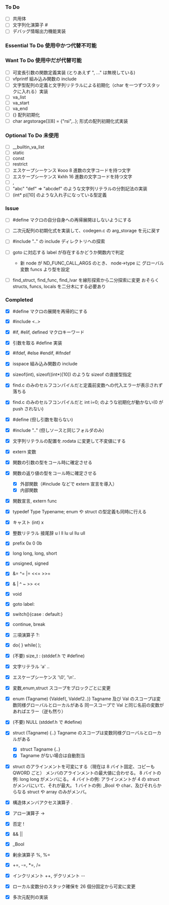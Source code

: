 ### To Do

-   [ ] 共用体
-   [ ] 文字列化演算子 #
-   [ ] デバッグ情報出力機能実装

### Essential To Do 使用中かつ代替不可能

### Want To Do 使用中だが代替可能

-   [ ] 可変長引数の関数定義実装 (とりあえず ", ..." は無視している)
-   [ ] vfprintf 組み込み関数の include
-   [ ] 文字型配列の定義と文字列リテラルによる初期化（char を一つずつスタックに入れる）実装
-   [ ] va_list
-   [ ] va_start
-   [ ] va_end
-   [ ] {} 配列初期化
-   [ ] char argstorage[][8] = {"rsi",..}; 形式の配列初期化式実装

### Optional To Do 未使用

-   [ ] \_\_builtin_va_list
-   [ ] static
-   [ ] const
-   [ ] restrict
-   [ ] エスケープシーケンス ¥ooo 8 進数の文字コードを持つ文字
-   [ ] エスケープシーケンス ¥xhh 16 進数の文字コードを持つ文字
-   [ ] ,
-   [ ] "abc" "def" => "abcdef" のような文字列リテラルの分割記法の実装
-   [ ] (int\* p)[10] のような入れ子になっている型定義

### Issue

-   [ ] #define マクロの自分自身への再帰展開はしないようにする
-   [ ] 二次元配列の初期化式を実装して、codegen.c の arg_storage を元に戻す
-   [ ] #include ".." の include ディレクトリへの探索
-   [ ] goto に対応する label が存在するかどうか関数内で判定

    -   新 node が ND_FUNC_CALL_ARGS のとき、
        node->type に グローバル変数 funcs より型を設定

-   [ ] find_struct, find_func, find_lvar を線形探索から二分探索に変更
        おそらく structs, funcs, locals を二分木にする必要あり

### Completed

-   [x] #define マクロの展開を再帰的にする
-   [x] #include <..>
-   [x] #if, #elif, defined マクロキーワード
-   [x] 引数を取る #define 実装
-   [x] #ifdef, #else #endif, #ifndef
-   [x] isspace 組み込み関数の include
-   [x] sizeof(int), sizeof((int\*)[10]) のような sizeof の直接型指定
-   [x] find.c のみのセルフコンパイルだと定義前変数への代入エラーが表示されず落ちる
-   [x] find.c のみのセルフコンパイルだと int i=0; のような初期化が動かない(0 が push されない)
-   [x] #define (但し引数を取らない)
-   [x] #include ".." (但しソースと同じフォルダのみ)
-   [x] 文字列リテラルの配置を.rodata に変更して不変値にする
-   [x] extern 変数
-   [x] 関数の引数の型をコール時に確定させる
-   [x] 関数の返り値の型をコール時に確定させる

    -   [x] 外部関数（#include などで extern 宣言を導入）
    -   [x] 内部関数

-   [x] 関数宣言, extern func
-   [x] typedef Type Typename;
        enum や struct の型定義も同時に行える
-   [x] キャスト (int) x
-   [x] 整数リテラル 接尾辞 u l ll lu ul llu ull
-   [x] prefix 0x 0 0b
-   [x] long long, long, short
-   [x] unsigned, signed
-   [x] &= ^= |= <<= >>=
-   [x] & | ^ ~ >> <<
-   [x] void
-   [x] goto label:
-   [x] switch(){case : default:}
-   [x] continue, break
-   [x] 三項演算子 ?:
-   [x] do{ } while( );
-   [x] (不要) size_t : (stddef.h で #define)
-   [x] 文字リテラル 'a' ..
-   [x] エスケープシーケンス '\0', '\n'..
-   [x] 変数,enum,struct スコープをブロックごとに変更
-   [x] enum (Tagname) {Valdef(, Valdef2..)}
        Tagname 及び Val のスコープは変数同様グローバルとローカルがある
        同一スコープで Val と同じ名前の変数があればエラー（逆も然り）
-   [x] (不要) NULL (stddef.h で #define)
-   [x] struct (Tagname) {..}
        Tagname のスコープは変数同様グローバルとローカルがある
    -   [x] struct Tagname {..}
    -   [x] Tagname がない場合は自動割当
-   [x] struct のアラインメントを可変にする（現在は 8 バイト固定、コピーも QWORD ごと）
        メンバのアラインメントの最大値に合わせる。
        8 バイトの例: long long がメンバにる。
        4 バイトの例: アラインメントが 4 の struct がメンバにいて、それが最大。
        1 バイトの例: \_Bool や char、及びそれらからなる struct や array のみがメンバ。
-   [x] 構造体メンバアクセス演算子 .
-   [x] アロー演算子 ->
-   [x] 否定 !
-   [x] && ||
-   [x] \_Bool
-   [x] 剰余演算子 %, %=
-   [x] +=, -=, \*=, /=
-   [x] インクリメント ++, デクリメント --
-   [x] ローカル変数分のスタック確保を 26 個分固定から可変に変更
-   [x] 多次元配列の実装
